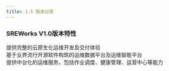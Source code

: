 ```yaml
---
title: 1.5 版本记录
---
```


<a name="p6i5l"></a>
### SREWorks V1.0版本特性
提供完整的云原生化运维开发及交付体验<br />基于业界流行开源软件构筑的运维数据平台及运维智能平台<br />提供中台化的运维服务，包括作业调度、健康管理、运营中心等能力
